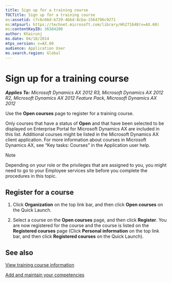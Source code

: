 ```yaml
---
title: Sign up for a training course
TOCTitle: Sign up for a training course
ms:assetid: c7c6c66d-b729-4bbd-8cba-1564796c9271
ms:mtpsurl: https://technet.microsoft.com/library/Hh271648(v=AX.60)
ms:contentKeyID: 36384280
author: Khairunj
ms.date: 04/18/2014
mtps_version: v=AX.60
audience: Application User
ms.search.region: Global
---
```


# Sign up for a training course 


_**Applies To:** Microsoft Dynamics AX 2012 R3, Microsoft Dynamics AX 2012 R2, Microsoft Dynamics AX 2012 Feature Pack, Microsoft Dynamics AX 2012_

Use the **Open courses** page to register for a training course.

Only courses that have a status of **Open** and that have been selected to be displayed on Enterprise Portal for Microsoft Dynamics AX are included in this list. Additional courses might be listed in the Microsoft Dynamics AX client application. For more information about courses in Microsoft Dynamics AX, see “Key tasks: Courses” in the Application user help.


> [!NOTE]
> <P>Depending on your role or the privileges that are assigned to you, you might need to go to your Employee services site before you complete the procedures in this topic.</P>



## Register for a course

1.  Click **Organization** on the top link bar, and then click **Open courses** on the Quick Launch.

2.  Select a course on the **Open courses** page, and then click **Register**. You are now registered for the course and the course is listed on the **Registered courses** page (Click **Personal information** on the top link bar, and then click **Registered courses** on the Quick Launch).

## See also

[View training course information](view-training-course-information.md)

[Add and maintain your competencies](add-and-maintain-your-competencies.md)

  


